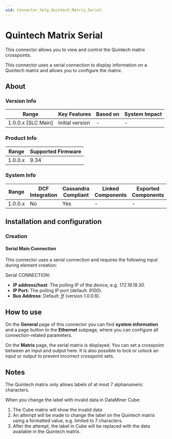 ```yaml
---
uid: Connector_help_Quintech_Matrix_Serial
---
```


# Quintech Matrix Serial

This connector allows you to view and control the Quintech matrix crosspoints.

This connector uses a serial connection to display information on a Quintech matrix and allows you to configure the matrix.

## About

### Version Info

| **Range**            | **Key Features** | **Based on** | **System Impact** |
|----------------------|------------------|--------------|-------------------|
| 1.0.0.x \[SLC Main\] | Initial version  | \-           | \-                |

### Product Info

| **Range** | **Supported Firmware** |
|-----------|------------------------|
| 1.0.0.x   | 9.34                   |

### System Info

| **Range** | **DCF Integration** | **Cassandra Compliant** | **Linked Components** | **Exported Components** |
|-----------|---------------------|-------------------------|-----------------------|-------------------------|
| 1.0.0.x   | No                  | Yes                     | \-                    | \-                      |

## Installation and configuration

### Creation

#### Serial Main Connection

This connector uses a serial connection and requires the following input during element creation:

Serial CONNECTION:

- **IP address/host**: The polling IP of the device, e.g. *172.19.19.30*.
- **IP Port:** The polling IP port (default: *9100*).
- **Bus Address**: Default: *ff* (version 1.0.0.6).

## How to use

On the **General** page of this connector you can find **system information** and a page button to the **Ethernet** subpage, where you can configure all connection-related parameters.

On the **Matrix** page, the serial matrix is displayed. You can set a crosspoint between an input and output here. It is also possible to lock or unlock an input or output to prevent incorrect crosspoint sets.

## Notes

The Quintech matrix only allows labels of at most 7 alphanumeric characters.

When you change the label with invalid data in DataMiner Cube:

1. The Cube matrix will show the invalid data
2. An attempt will be made to change the label on the Quintech matrix using a formatted value, e.g. limited to 7 characters.
3. After the attempt, the label in Cube will be replaced with the data available in the Quintech matrix.
